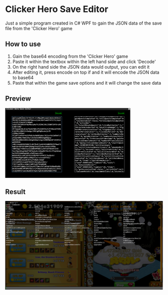 # Clicker Hero Save Editor
Just a simple program created in C# WPF to gain the JSON data of the save file from the 'Clicker Hero' game

## How to use
  1. Gain the base64 encoding from the 'Clicker Hero' game 
  2. Paste it within the textbox within the left hand side and click 'Decode'
  3. On the right hand side the JSON data would output, you can edit it
  4. After editing it, press encode on top if and it will encode the JSON data to base64
  5. Paste that within the game save options and it will change the save data

## Preview
![Main program](imgs/sample.png)

## Result
![Result](imgs/sample_1.PNG)
